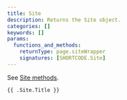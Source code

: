 ```yaml
---
title: Site
description: Returns the Site object.
categories: []
keywords: []
params:
  functions_and_methods:
    returnType: page.siteWrapper
    signatures: [SHORTCODE.Site]
---
```


See [Site methods].

[Site methods]: /methods/site/

```go-html-template
{{ .Site.Title }}
```
